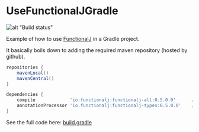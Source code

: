# UseFunctionalJGradle

![alt "Build status"](https://travis-ci.org/NawaMan/UseFunctionalJGradle.svg?branch=master)

Example of how to use [FunctionalJ](https://github.com/NawaMan/FunctionalJ) in a Gradle project.

It basically boils down to adding the required maven repository (hosted by github).

```Groovy
repositories {
    mavenLocal()
    mavenCentral()
}

dependencies {
    compile             'io.functionalj:functionalj-all:0.5.0.0'      // Please look up the lastest version.
    annotationProcessor 'io.functionalj:functionalj-types:0.5.0.0'    // Please look up the lastest version.
}
```

See the full code here: [build.gradle](https://github.com/NawaMan/UseFunctionalJGradle/blob/master/build.gradle)
